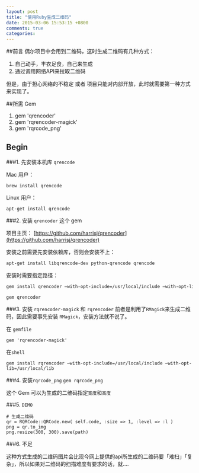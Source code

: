 ```yaml
---
layout: post
title: "使用Ruby生成二维码"
date: 2015-03-06 15:53:15 +0800
comments: true
categories: 
---
```

##前言
偶尔项目中会用到二维码，这时生成二维码有几种方式：

1. 自己动手，丰衣足食，自己来生成
2. 通过调用网络API来拉取二维码

但是，由于担心网络的不稳定 或者 项目只能对内部开放，此时就需要第一种方式来实现了。

##所需 Gem

1. gem 'qrencoder'
2. gem 'rqrencoder-magick'
3. gem 'rqrcode_png'

## Begin
###1. 先安装本机库 `qrencode`

Mac 用户：
```
brew install qrencode
```

Linux 用户：
```
apt-get install qrencode
```

###2. 安装 `qrencoder` 这个 gem

项目主页： [https://github.com/harrisj/qrencoder](https://github.com/harrisj/qrencoder)

安装之前需要先安装依赖库，否则会安装不上：
```bash
apt-get install libqrencode-dev python-qrencode qrencode
```
安装时需要指定路径：
```bash
gem install qrencoder –with-opt-include=/usr/local/include –with-opt-lib=/usr/local/lib
```
`gem qrencoder`

###3. 安装 `rqrencoder-magick` 和 `rqrencoder`
前者是利用了`RMagick`来生成二维码，因此需要事先安装 `RMagick`，安装方法就不说了。

在 `gemfile`
```
gem 'rqrencoder-magick'
```

在`shell`
```
gem install rqrencoder –with-opt-include=/usr/local/include –with-opt-lib=/usr/local/lib
```

###4. 安装`rqrcode_png`
`gem rqrcode_png`

这个 Gem 可以为生成的二维码指定`宽度`和`高度`

###5. `DEMO`
```
# 生成二维码
qr = RQRCode::QRCode.new( self.code, :size => 1, :level => :l )
png = qr.to_img  
png.resize(300, 300).save(path)
```


###6. 不足

这种方式生成的二维码图片会比现今网上提供的api所生成的二维码要「难扫」「复杂」，所以如果对二维码的扫描难度有要求的话，就....